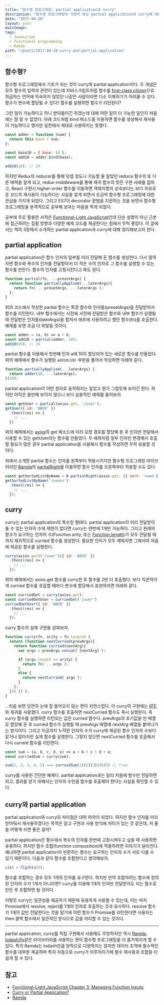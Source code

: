 ```yaml
---
title: "함수형 프로그래밍: partial application과 curry"
description: "함수형 프로그래밍의 기반이 되는 partial application과 curry에 대한 설명"
date: "2017-04-20"
layout: post
mainImage:
tags:
  - Javascript
  - functional programming
  - Ramda
path: "/posts/2017-04-20-curry-and-partial-application"
---
```


## 함수형?

함수형 프로그래밍에서 기초가 되는 것이 curry와 partial application이다. 두 개념은 모두 함수의 입력과 관련이 있는데 자바스크립트처럼 함수를 [first-class citizen](https://en.wikipedia.org/wiki/First-class_citizen)으로 취급하는 언어에 익숙하지 않았던 나같은 사람이라면 다소 이해하기가 어려울 수 있다. 함수가 변수에 할당될 수 있다? 함수를 실행하면 함수가 리턴된다?

그런 일이 가능하다고 하니 받아들이긴 하겠는데 대체 어떤 일이 더 가능한 일인지 처음에는 잘 알 수 없었다. 아래 코드처럼 bind 메소드를 이용하면 함수를 생성해서 재사용이 가능하다고 했지만 실전에서 제대로 사용하지는 못했다.

```javascript
const adder = function (num) {
  return this.base + num;
};

const base10 = { base: 10 };
const add10 = adder.bind(base);

add10(20); // 30
```

하지만 Redux의 reducer를 통해 덧셈 정도나 가능할 줄 알았던 reduce 함수의 또 다른 매력을 알게 되고, redux-middleware를 통해 재귀 함수의 멋진 구현 사례를 접하고, React 구현시 higher-order 함수를 이용하면 객체지향의 상속보다는 보다 자유로운 코드의 재사용이 가능하다는 사실을 알게 되면서 조금씩 함수형 프로그래밍에 대한 관심을 가지게 되었다. 그리고 ES7이 decorator 문법을 지원하는 것을 보면서 함수형 프로그래밍을 본격적으로 공부해 보자는 마음을 먹게 되었다.

공부에 주로 활용한 서적은 [Functional-Light JavaScript](https://github.com/getify/Functional-Light-JS)인데 단순 설명이 아닌 근본에 접근하려는 집필 방향과 다양한 예제 코드를 제공한다는 점에서 무척 좋았다. 이 글에서는 책의 3장에서 소개하는 partial application과 curry에 대해 정리해보고자 한다.


## partial application

partial application은 함수 인자의 일부를 미리 전달해 둔 함수를 생성한다. 다시 말하자면 함수와 복수의 인자를 전달받아서 더 적은 수의 인자로 그 함수를 실행할 수 있는 함수를 만든다. 함수의 인자를 고정시킨다고 봐도 된다.

```javascript
function partial(fn, ...presetArgs) {
  return function partiallyApplied(...laterArgs){
    return fn( ...presetArgs, ...laterArgs );
  };
}
```

위의 코드에서 작성한 partial 함수는 특정 함수와 인자들(presetArgs)을 전달받아서 함수를 리턴한다. 내부 함수에서는 사전에 사전에 전달받은 함수와 내부 함수가 실행될 때 전달받은 인자들(laterArgs)을 합쳐서 애초에 사용하려고 했던 함수(fn)를 호출한다. 예제를 보면 조금 더 와닿을 것이다.

```javascript
const adder = (a, b) => a + b;
const add10 = partial(adder, 10);
add10(20); // 30
```

partial 함수를 이용해서 첫번째 인자 a에 10이 할당되어 있는 새로운 함수를 만들었다. 위의 예제에서 함수가 실행된 `add10(20)` 부분을 풀어서 작성하면 아래와 같다.

```javascript
function partiallyApplied(...laterArgs) {
  return adder(10, ...laterArgs);
}(20);
```

partial application이 어떤 원리로 동작하지는 알았고 뭔가 그럴듯해 보이긴 한다. 하지만 아직은 쓸만해 보이지 않으니 보다 실용적인 예제를 들어보자.

```javascript
const getUser = partial(axios.get, '/user');
getUser({ id: 'ABCD' })
  .then((res) => {
    // ...
  })
```

위의 예제에서는 [axios](https://github.com/mzabriskie/axios)의 get 메소드에 미리 요청 경로를 할당해 둔 후 인자만 전달해서 사용할 수 있는 getUser라는 함수를 만들었다. 두 예제처럼 일부 인자만 변경해서 호출할 필요가 많은 경우 partial application을 사용해서 함수를 작성하면 무척 유용할 것이다.

위에서 소개한 partial 함수는 인자를 왼쪽부터 적용시키지만 함수형 프로그래밍 라이브러리인 [Ramda](http://ramdajs.com/)의 [partialRight](http://ramdajs.com/docs/#partialRight)를 이용하면 함수 인자를 오른쪽부터 적용할 수도 있다.

```javascript
const getSortedListByName = R.partialRight(axios.get, [{ sort: 'name'}]);
getSortedListByName('/users')
  .then((res) => {
    // ...
  });
```

## curry

curry는 partial application의 특수한 형태다. partial application이 미리 전달받아둘 수 있는 인자의 수에 제한이 없다면 curry는 한번에 1개만 가능하다. 그리고 원래의 함수가 요구하는 인자의 수(Function.arity, 또는 [Function.length](https://developer.mozilla.org/en-US/docs/Web/JavaScript/Reference/Global_Objects/Function/length))가 모두 전달될 때까지 재귀적으로 curried 함수를 생성한다. 필요한 인자가 모두 채워지면 그제서야 처음에 제공된 함수를 실행한다.

```javascript
curry(axios.get)('/user')({ id: 'ABCD' })
  .then((res) => {
    // ...
  });
```

위의 예제에서는 axios.get 함수를 curry한 후 함수를 2번 더 호출했다. 보다 직관적이게 curried 함수를 호출할 때마다 변수에 할당해서 표현하자면 아래와 같다.

```javascript
const curriedGet = curry(axios.get);
const curriedGetUser = curriedGet('/user')
curriedGetUser({ id: 'ABCD' })
  .then((res) => {
    // ...
  });
```

curry 함수의 실제 구현을 살펴보자.

```javascript
function curry(fn, arity = fn.length) {
  return (function nextCurried(prevArgs){
    return function curried(nextArg){
      var args = prevArgs.concat( [nextArg] );

      if (args.length >= arity) {
        return fn( ...args );
      }
      else {
        return nextCurried( args );
      }
    };
  })( [] );
}
```

...처음 보면 당연히 눈에 잘 들어오지 않는 편이 자연스럽다. 이 curry의 구현에는 [IIFE](https://en.wikipedia.org/wiki/Immediately-invoked_function_expression)와 재귀를 사용했다. curry 함수를 호출하면 nextCurried 함수도 즉시 실행된다. 즉 curry 함수를 실행하면 리턴되는 값은 curried 함수다. prevArgs의 초기값을 빈 배열로 할당해 둔 후 curried 함수가 실행될 때 prevArgs 배열에 nextArg 배열을 붙여나가는 방식이다. 그리고 지금까지 누적된 인자의 수가 curry에 제공된 함수 인자의 수보다 같거나 많아지만 실제 함수를 실행한다. 그렇지 않으면 nextCurried 함수를 호출해서 다시 curreid 함수를 리턴한다.

```javascript
const sum = (a, b, c, d, e) => a + b + c + d + e;
const curriedSum = curry(sum);

sum(1, 2, 3, 4, 5) === curreidSum(1)(2)(3)(4)(5) // true
```

curry를 사용한 간단한 예제다. partial application과는 달리 처음에 함수만 전달하면 되고, 결과를 얻기 위해서는 인자의 수만큼 함수를 호출해야 한다는 사실을 확인할 수 있다.


## curry와 partial application

partial application와 curry의 차이점은 대략 파악이 되었다. 하지만 함수 인자를 미리 받아둬서 재사용하겠다는 목적은 같고 구현과 사용 방식에 차이가 있는 것 같은데, 저 둘을 어떻게 쓰면 좋은 걸까?

partial application은 함수에서 복수의 인자를 한번에 고정시켜두고 싶을 때 사용하면 유용하다. 하지만 함수 조합(function composition)에 적용하려면 이야기가 달라진다. 왜냐하면 partial application이 반환하는 함수는 요구하는 인자의 수가 서로 다를 수 있기 때문이다. 다음과 같이 함수를 조합한다고 생각해보자.

```javascript
c(x) = f(g(h(x)));
```

함수를 조합하는 경우 모두 1개의 인자를 요구한다. 하지만 만약 조합하려는 함수에 정의된 인자의 수가 1개가 아니라면? curry를 이용해 1개의 인자만 전달받아도 되는 함수로 만든 후 조합하면 될 것이다.

이렇듯 curry는 일관성을 제공하기 때문에 유용하게 사용될 수 있는데, 이는 마치 Promise에서 resolve, reject를 1개의 인자로 호출하는 것과 유사하다. resolve 함수가 1개의 값만 전달한다는 것을 알기에 어떤 함수가 Promise를 리턴한다면 사용자는 then 콜백 함수에서 일관적인 방식으로 값을 처리할 수 있는 것이다.

---

partial application, curry를 직접 구현해서 사용해도 무방하지만 역시 [Ramda](http://ramdajs.com/), [lodash/fp](https://github.com/lodash/lodash/wiki/FP-Guide)같은 라이브러리를 사용하는 편이 함수형 프로그래밍을 더 즐거워지게 할 수 있다. 특히 Ramda는 lodash만큼 양적으로 다양하지는 않지만 데이터 조작에 필수적인 함수를 대부분 제공하며 특히 자동으로 curry가 이루어지기에 함수 재사용과 조합을 더 쉽게 할 수 있다.

## 참고

- [Functional-Light JavaScript Chapter 3: Managing Function Inputs](https://github.com/getify/Functional-Light-JS/blob/master/ch3.md)
- [Curry or Partial Application?](https://medium.com/javascript-scene/curry-or-partial-application-8150044c78b8)
- [Ramda](http://ramdajs.com/)

